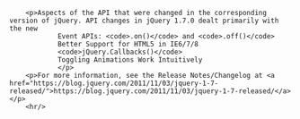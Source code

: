 
        <p>Aspects of the API that were changed in the corresponding version of jQuery. API changes in jQuery 1.7.0 dealt primarily with the new
				Event APIs: <code>.on()</code> and <code>.off()</code>
				Better Support for HTML5 in IE6/7/8
				<code>jQuery.Callbacks()</code>
				Toggling Animations Work Intuitively
				</p>
        <p>For more information, see the Release Notes/Changelog at <a href="https://blog.jquery.com/2011/11/03/jquery-1-7-released/">https://blog.jquery.com/2011/11/03/jquery-1-7-released/</a></p>
        <hr/>
      